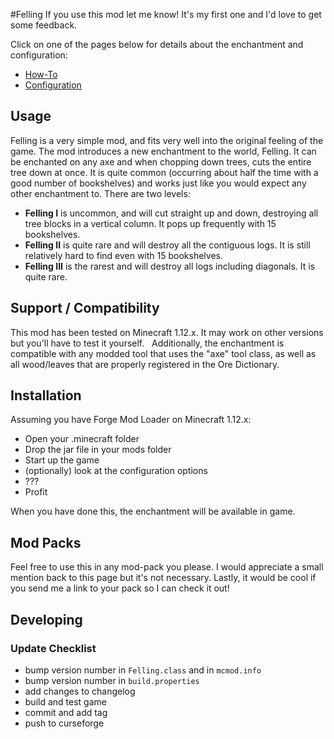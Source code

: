 #Felling
If you use this mod let me know! It's my first one and I'd love to get some feedback.

Click on one of the pages below for details about the enchantment and configuration:

- [How-To](howto)
- [Configuration](config)

## Usage
Felling is a very simple mod, and fits very well into the original feeling of the game. The mod introduces a new enchantment to the world, Felling. It can be enchanted on any axe and when chopping down trees, cuts the entire tree down at once. It is quite common (occurring about half the time with a good number of bookshelves) and works just like you would expect any other enchantment to. There are two levels:
- **Felling I** is uncommon, and will cut straight up and down, destroying all tree blocks in a vertical column. It pops up frequently with 15 bookshelves.
- **Felling II** is quite rare and will destroy all the contiguous logs. It is still relatively hard to find even with 15 bookshelves.
- **Felling III** is the rarest and will destroy all logs including diagonals. It is quite rare.

## Support / Compatibility
This mod has been tested on Minecraft 1.12.x. It may work on other versions but you'll have to test it yourself.
 
Additionally, the enchantment is compatible with any modded tool that uses the "axe" tool class, as well as all wood/leaves that are properly registered in the Ore Dictionary.

## Installation
Assuming you have Forge Mod Loader on Minecraft 1.12.x:

- Open your .minecraft folder
- Drop the jar file in your mods folder
- Start up the game
- (optionally) look at the configuration options
- ???
- Profit

When you have done this, the enchantment will be available in game. 

## Mod Packs
Feel free to use this in any mod-pack you please. I would appreciate a small mention back to this page but it's not necessary. Lastly, it would be cool if you send me a link to your pack so I can check it out!

## Developing

### Update Checklist

- bump version number in `Felling.class` and in `mcmod.info`
- bump version number in `build.properties`
- add changes to changelog
- build and test game
- commit and add tag
- push to curseforge